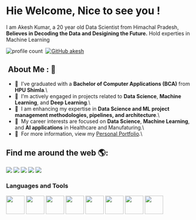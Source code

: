# Hie Welcome, Nice to see you !

I am Akesh Kumar, a 20 year old Data Scientist from Himachal Pradesh, <strong>Believes in Decoding the Data and Desigining the Future.</strong> Hold experties in Machine Learning 

![profile count](https://komarev.com/ghpvc/?username=akesh-0909&color=red)&nbsp;
[![GitHub akesh](https://img.shields.io/github/followers/akesh-0909?label=follow&style=social)](https://github.com/akesh-0909)&nbsp;

## &nbsp;About Me : 📡
- 💼  &nbsp;I’ve graduated with a **Bachelor of Computer Applications (BCA)** from **HPU Shimla**.\
- 🔭  &nbsp;I’m actively engaged in projects related to **Data Science**, **Machine Learning**, and **Deep Learning**.\
- 🌱  &nbsp;I am enhancing my expertise in **Data Science and ML project management methodologies, pipelines, and architecture**.\
- 🤔  &nbsp;My career interests are focused on **Data Science**, **Machine Learning**, and **AI applications** in Healthcare and Manufaturing.\
- 👀  &nbsp;For more information, view my [Personal Portfolio](https://akesh-0909.github.io).\


## Find me around the web 🌎:
<div>
    <a href="https://www.linkedin.com/in/akeshkumar/">
        <img src="https://img.shields.io/badge/linkedin-%230077B5.svg?&style=for-the-badge&logo=linkedin&logoColor=white"></a>
    <a href="https://akesh-0909.github.io/">
        <img src="https://img.shields.io/badge/Portfolio-%2312100E.svg?&style=for-the-badge&logo=circle&logoColor=white"></a>
  <a href="https://www.kaggle.com/akeshkumarhp">
        <img src="https://img.shields.io/badge/kaggle-%2320BEFF.svg?&style=for-the-badge&logo=kaggle&logoColor=white"></a>
  <a href="mailto:akeshkumar65885@gmail.com">
        <img src="https://img.shields.io/badge/-Mail Me-7B83fB?&style=for-the-badge&logo=gmail&logoColor=white"></a>
 <a href="https://www.instagram.com/koundal_akesh/">
        <img src="https://img.shields.io/badge/instagram-%23E4405F.svg?&style=for-the-badge&logo=instagram&logoColor=white"></a></div>
   <!--## Github repositories stats
![MrMimic stats](https://github-readme-stats.vercel.app/api?username=akesh-0909&show_icons=true&theme=dracula)--!>

### Languages and Tools
<code><img height="50" src="https://www.vectorlogo.zone/logos/python/python-ar21.svg"></code>
<code><img height="50" src="https://www.vectorlogo.zone/logos/docker/docker-ar21.svg"></code>
<code><img height="50" src="https://www.vectorlogo.zone/logos/tensorflow/tensorflow-ar21.svg"></code>
<code><img height="50" src="https://www.vectorlogo.zone/logos/mysql/mysql-ar21.svg"></code>
<code><img height="50" src="https://www.vectorlogo.zone/logos/mongodb/mongodb-ar21.svg"></code>
<code><img height="50" src="https://www.vectorlogo.zone/logos/w3_html5/w3_html5-ar21.svg"></code>
<code><img height="50" src="https://www.vectorlogo.zone/logos/jupyter/jupyter-ar21.svg"></code>
<code><img height="50" src="https://www.vectorlogo.zone/logos/github/github-ar21.svg"></code>
